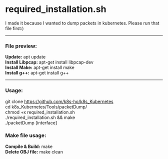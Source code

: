 # required_installation.sh
I made it because I wanted to dump packets in kubernetes. Please run that file first:)  

---
### File preview:   
__Update:__ apt update  
__Install Libpcap:__ apt-get install libpcap-dev  
__Install Make:__ apt-get install make  
__Install g++:__ apt-get install g++   
  
--- 
### Usage: 
git clone https://github.com/k8s-ho/k8s_Kubernetes  
cd k8s_Kubernetes/Tools/packetDump/   
chmod +x required_installation.sh  
./required_installation.sh && make  
./packetDump [interface]  

### Make file usage:
__Compile & Build:__ make  
__Delete OBJ file:__ make clean  

